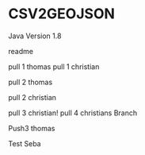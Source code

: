 ﻿# CSV2GEOJSON

Java Version 1.8

readme




pull 1 thomas
pull 1 christian

pull 2 thomas



pull 2 christian

pull 3 christian!
pull 4 christians Branch

Push3 thomas

Test Seba